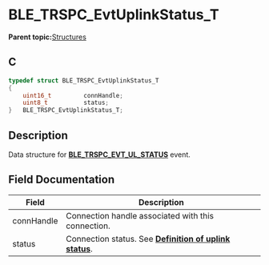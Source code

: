 # BLE\_TRSPC\_EvtUplinkStatus\_T

**Parent topic:**[Structures](GUID-E036F038-9556-4640-A277-570194EFBEC6.md)

## C

```c
typedef struct BLE_TRSPC_EvtUplinkStatus_T
{
    uint16_t         connHandle;
    uint8_t          status;
}   BLE_TRSPC_EvtUplinkStatus_T;
```

## Description

Data structure for **[BLE\_TRSPC\_EVT\_UL\_STATUS](GUID-629BEAFF-0BDD-4521-8E20-F81D3FA47153.md)** event.

## Field Documentation

|Field|Description|
|-----|-----------|
|connHandle|Connection handle associated with this connection.|
|status|Connection status. See **[Definition of uplink status](GUID-2851F78C-E4E0-4D18-BDD9-7DBC3E45E3D0.md)**.|

